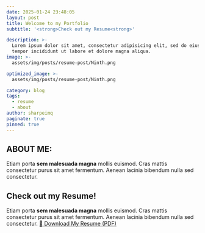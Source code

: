```yaml
---
date: 2025-01-24 23:48:05
layout: post
title: Welcome to my Portfolio
subtitle: '<strong>Check out my Resume<strong>'

description: >-
  Lorem ipsum dolor sit amet, consectetur adipisicing elit, sed do eiusmod
  tempor incididunt ut labore et dolore magna aliqua.
image: >-
  assets/img/posts/resume-post/Ninth.png

optimized_image: >-
  assets/img/posts/resume-post/Ninth.png

category: blog
tags:
  - resume
  - about
author: sharpeimq
paginate: true
pinned: true
---
```

## ABOUT ME:
Etiam porta **sem malesuada magna** mollis euismod. Cras mattis consectetur purus sit amet fermentum. Aenean lacinia bibendum nulla sed consectetur.

## Check out my Resume!
Etiam porta **sem malesuada magna** mollis euismod. Cras mattis consectetur purus sit amet fermentum. Aenean lacinia bibendum nulla sed consectetur.
[📄 Download My Resume (PDF)](/assets/resume.pdf)
